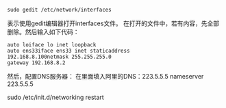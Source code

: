 ```shell
sudo gedit /etc/network/interfaces
```
表示使用gedit编辑器打开interfaces文件。 在打开的文件中，若有内容，先全部删除。然后输入如下代码：  
```shell
auto loiface lo inet loopback
auto ens33iface ens33 inet staticaddress 
192.168.8.100netmask 255.255.255.0
gateway 192.168.8.2
```
然后，配置DNS服务器：
在里面填入阿里的DNS：223.5.5.5
nameserver 223.5.5.5

sudo /etc/init.d/networking restart
